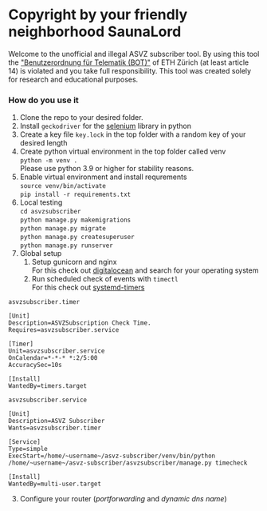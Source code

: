 # Copyright by your friendly neighborhood SaunaLord

Welcome to the unofficial and illegal ASVZ subscriber tool. 
By using this tool the 
["Benutzerordnung für Telematik (BOT)"](https://rechtssammlung.sp.ethz.ch/Dokumente/203.21.pdf) 
of ETH Zürich (at least article 14) is violated and you take full responsibility.
This tool was created solely for research and educational 
purposes.

### How do you use it
1. Clone the repo to your desired folder.
2. Install `geckodriver` for the [selenium](https://selenium-python.readthedocs.io/) library in python
3. Create a key file `key.lock` in the top folder with a random 
key of your desired length
4. Create python virtual environment in the top folder called venv  
`python -m venv .`  
Please use python 3.9 or higher for stability reasons.
5. Enable virtual environment and install requrements  
`source venv/bin/activate`  
`pip install -r requirements.txt`
6. Local testing  
`cd asvzsubscriber`  
`python manage.py makemigrations`  
`python manage.py migrate`  
`python manage.py createsuperuser`  
`python manage.py runserver`  
7. Global setup
   1. Setup gunicorn and nginx  
    For this check out [digitalocean](https://www.digitalocean.com/community/tutorials/how-to-set-up-django-with-postgres-nginx-and-gunicorn-on-debian-10) and search for your operating system
   2. Run scheduled check of events with `timectl`  
    For this check out [systemd-timers](https://opensource.com/article/20/7/systemd-timers)  
```
asvzsubscriber.timer

[Unit]
Description=ASVZSubscription Check Time.
Requires=asvzsubscriber.service

[Timer] 
Unit=asvzsubscriber.service   
OnCalendar=*-*-* *:2/5:00  
AccuracySec=10s     

[Install]    
WantedBy=timers.target 
```
```
asvzsubscriber.service

[Unit]
Description=ASVZ Subscriber
Wants=asvzsubscriber.timer

[Service]
Type=simple
ExecStart=/home/~username~/asvz-subscriber/venv/bin/python /home/~username~/asvz-subscriber/asvzsubscriber/manage.py timecheck

[Install]
WantedBy=multi-user.target
```

   3. Configure your router (*portforwarding* and *dynamic dns name*)  
